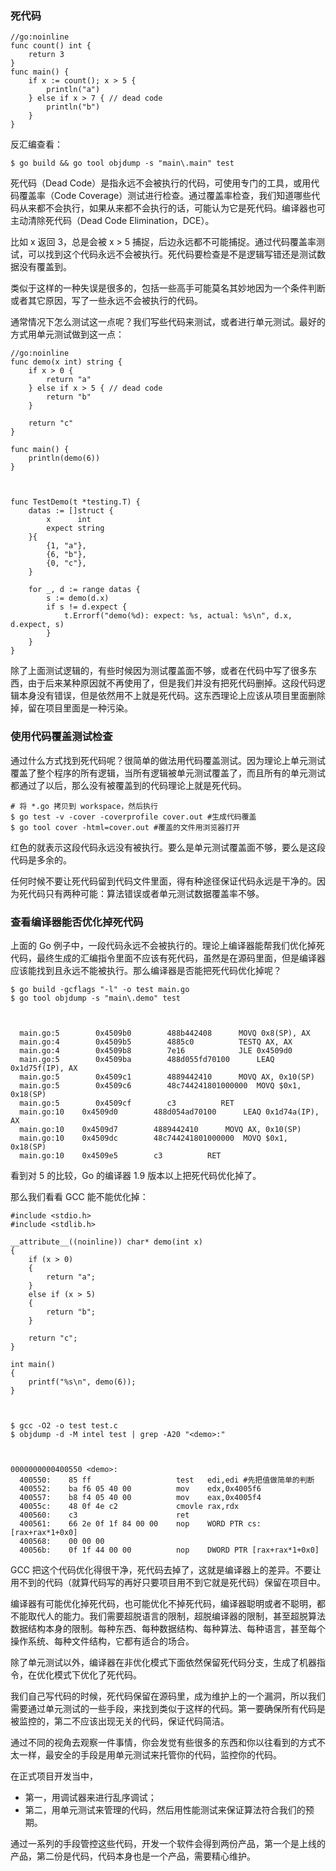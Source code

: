 ### 死代码

    
    
    //go:noinline
    func count() int {
        return 3
    }
    func main() {
        if x := count(); x > 5 {
            println("a")
        } else if x > 7 { // dead code
            println("b")
        }
    }
    

反汇编查看：

    
    
    $ go build && go tool objdump -s "main\.main" test
    

死代码（Dead Code）是指永远不会被执行的代码，可使用专门的工具，或用代码覆盖率（Code
Coverage）测试进行检查。通过覆盖率检查，我们知道哪些代码从来都不会执行，如果从来都不会执行的话，可能认为它是死代码。编译器也可主动清除死代码（Dead
Code Elimination，DCE）。

比如 x 返回 3，总是会被 x > 5
捕捉，后边永远都不可能捕捉。通过代码覆盖率测试，可以找到这个代码永远不会被执行。死代码要检查是不是逻辑写错还是测试数据没有覆盖到。

类似于这样的一种失误是很多的，包括一些高手可能莫名其妙地因为一个条件判断或者其它原因，写了一些永远不会被执行的代码。

通常情况下怎么测试这一点呢？我们写些代码来测试，或者进行单元测试。最好的方式用单元测试做到这一点：

    
    
    //go:noinline
    func demo(x int) string {
        if x > 0 {
            return "a"
        } else if x > 5 { // dead code
            return "b"
        }
    
        return "c"
    }
    
    func main() {
        println(demo(6))
    }
    
    
    
    func TestDemo(t *testing.T) {
        datas := []struct {
            x      int
            expect string
        }{
            {1, "a"},
            {6, "b"},
            {0, "c"},
        }
    
        for _, d := range datas {
            s := demo(d.x)
            if s != d.expect {
                t.Errorf("demo(%d): expect: %s, actual: %s\n", d.x, d.expect, s)
            }
        }
    }
    

除了上面测试逻辑的，有些时候因为测试覆盖面不够，或者在代码中写了很多东西，由于后来某种原因就不再使用了，但是我们并没有把死代码删掉。这段代码逻辑本身没有错误，但是依然用不上就是死代码。这东西理论上应该从项目里面删除掉，留在项目里面是一种污染。

### 使用代码覆盖测试检查

通过什么方式找到死代码呢？很简单的做法用代码覆盖测试。因为理论上单元测试覆盖了整个程序的所有逻辑，当所有逻辑被单元测试覆盖了，而且所有的单元测试都通过了以后，那么没有被覆盖到的代码理论上就是死代码。

    
    
    # 将 *.go 拷贝到 workspace，然后执行
    $ go test -v -cover -coverprofile cover.out #生成代码覆盖
    $ go tool cover -html=cover.out #覆盖的文件用浏览器打开
    

红色的就表示这段代码永远没有被执行。要么是单元测试覆盖面不够，要么是这段代码是多余的。

任何时候不要让死代码留到代码文件里面，得有种途径保证代码永远是干净的。因为死代码只有两种可能：算法错误或者单元测试数据覆盖率不够。

### 查看编译器能否优化掉死代码

上面的 Go
例子中，一段代码永远不会被执行的。理论上编译器能帮我们优化掉死代码，最终生成的汇编指令里面不应该有死代码，虽然是在源码里面，但是编译器应该能找到且永远不能被执行。那么编译器是否能把死代码优化掉呢？

    
    
    $ go build -gcflags "-l" -o test main.go
    $ go tool objdump -s "main\.demo" test
    
    
    
      main.go:5        0x4509b0        488b442408      MOVQ 0x8(SP), AX
      main.go:4        0x4509b5        4885c0          TESTQ AX, AX
      main.go:4        0x4509b8        7e16            JLE 0x4509d0
      main.go:5        0x4509ba        488d055fd70100      LEAQ 0x1d75f(IP), AX
      main.go:5        0x4509c1        4889442410      MOVQ AX, 0x10(SP)
      main.go:5        0x4509c6        48c744241801000000  MOVQ $0x1, 0x18(SP)
      main.go:5        0x4509cf        c3          RET
      main.go:10    0x4509d0        488d054ad70100      LEAQ 0x1d74a(IP), AX
      main.go:10    0x4509d7        4889442410      MOVQ AX, 0x10(SP)
      main.go:10    0x4509dc        48c744241801000000  MOVQ $0x1, 0x18(SP)
      main.go:10    0x4509e5        c3          RET
    

看到对 5 的比较，Go 的编译器 1.9 版本以上把死代码优化掉了。

那么我们看看 GCC 能不能优化掉：

    
    
    #include <stdio.h>
    #include <stdlib.h>
    
    __attribute__((noinline)) char* demo(int x)
    {
        if (x > 0)
        {
            return "a";
        }
        else if (x > 5)
        {
            return "b";
        }
    
        return "c";
    }
    
    int main()
    {
        printf("%s\n", demo(6));
    }
    
    
    
    $ gcc -O2 -o test test.c
    $ objdump -d -M intel test | grep -A20 "<demo>:"
    
    
    
    0000000000400550 <demo>:
      400550:    85 ff                   test   edi,edi #先把值做简单的判断
      400552:    ba f6 05 40 00          mov    edx,0x4005f6
      400557:    b8 f4 05 40 00          mov    eax,0x4005f4
      40055c:    48 0f 4e c2             cmovle rax,rdx
      400560:    c3                      ret
      400561:    66 2e 0f 1f 84 00 00    nop    WORD PTR cs:[rax+rax*1+0x0]
      400568:    00 00 00
      40056b:    0f 1f 44 00 00          nop    DWORD PTR [rax+rax*1+0x0]
    

GCC 把这个代码优化得很干净，死代码去掉了，这就是编译器上的差异。不要让用不到的代码（就算代码写的再好只要项目用不到它就是死代码）保留在项目中。

编译器有可能优化掉死代码，也可能优化不掉死代码，编译器聪明或者不聪明，都不能取代人的能力。我们需要超脱语言的限制，超脱编译器的限制，甚至超脱算法数据结构本身的限制。每种东西、每种数据结构、每种算法、每种语言，甚至每个操作系统、每种文件结构，它都有适合的场合。

除了单元测试以外，编译器在非优化模式下面依然保留死代码分支，生成了机器指令，在优化模式下优化了死代码。

我们自己写代码的时候，死代码保留在源码里，成为维护上的一个漏洞，所以我们需要通过单元测试的一些手段，来找到类似于这样的代码。第一要确保所有代码是被监控的，第二不应该出现无关的代码，保证代码简洁。

通过不同的视角去观察一件事情，你会发觉有些很多的东西和你以往看到的方式不太一样，最安全的手段是用单元测试来托管你的代码，监控你的代码。

在正式项目开发当中，

  * 第一，用调试器来进行乱序调试；
  * 第二，用单元测试来管理的代码，然后用性能测试来保证算法符合我们的预期。

通过一系列的手段管控这些代码，开发一个软件会得到两份产品，第一个是上线的产品，第二份是代码，代码本身也是一个产品，需要精心维护。

